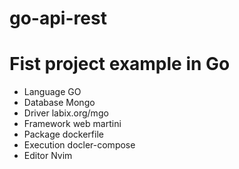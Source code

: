 # go-api-rest

# Fist project example in Go 

- Language GO
- Database Mongo
- Driver labix.org/mgo
- Framework web martini
- Package dockerfile
- Execution docler-compose
- Editor Nvim

